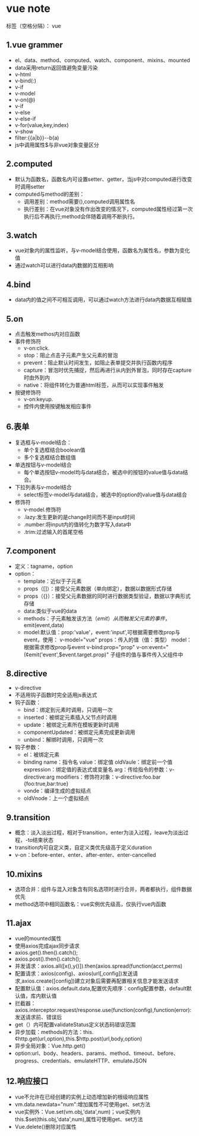 ﻿# vue note

标签（空格分隔）： vue

## 1.vue grammer

 - el、data、method、computed、watch、component、mixins、mounted
 - data采用return返回值避免变量污染
 - v-html
 - v-bind(:)
 - v-if
 - v-model
 - v-on(@)
 - v-if
 - v-else
 - v-else-if
 - v-for(value,key,index)
 - v-show
 - filter:{{a|b}}--b(a)
 - js中调用属性$与非vue对象变量区分
 
## 2.computed
 - 默认为函数名，函数名内可设置setter、getter，当js中对computed进行改变时调用setter
 - computed与method的差别：
   - 调用差别：method需要(),computed调用属性名
   - 执行差别：在vue对象没有作出改变的情况下，computed属性经过第一次执行后不再执行;method会伴随着调用不断执行。

## 3.watch
- vue对象内的属性监听，与v-model结合使用，函数名为属性名，参数为变化值
- 通过watch可以进行data内数据的互相影响

## 4.bind
- data内的值之间不可相互调用，可以通过watch方法进行data内数据互相赋值

## 5.on
- 点击触发methos内对应函数
- 事件修饰符
  - v-on:click.
  - stop：阻止点击子元素产生父元素的冒泡
  - prevent：阻止默认时间发生，如阻止表单提交并执行函数内程序
  - capture：冒泡时优先捕捉，然后再进行从内到外冒泡，同时存在capture时由外到内
  - native：将组件转化为普通html标签，从而可以实现事件触发
- 按键修饰符
  - v-on:keyup.
  - 控件内使用按键触发相应事件

## 6.表单
- 复选框与v-model结合：
  - 单个复选框结合boolean值
  - 多个复选框结合数组值
- 单选按钮与v-model结合
  - 每个单选按钮v-model均与data结合，被选中的按钮的value值与data结合。
- 下拉列表与v-model结合
  - select标签v-model与data结合，被选中的option的value值与data结合
- 修饰符
  - v-model.修饰符
  - .lazy:发生更新的是change时间而不是input时间
  - .number:将input内的值转化为数字写入data中
  - .trim:过滤输入的首尾空格

## 7.component
- 定义：tagname，option
- option：
  - template：近似于子元素
  - props（[]）：接受父元素数据（单向绑定），数据以数据形式存储
  - props（{}）：接受父元素数据的同时进行数据类型验证，数据以字典形式存储
  - data:类似于vue的data
  - methods：子元素触发该方法（$emit）从而触发父元素的事件，$emit(event,data)
  - model:默认值：prop:'value'，event:'input',可根据需要修改prop与event，使用：
    v-model="vue"
    props：传入的值（值：类型）
    model：根据需求修改prop与event
    v-bind:prop="prop"
    v-on:event="(&cent;emit('event',$event.target.prop)"
    子组件的值与事件传入父组件中

## 8.directive
- v-directive
- 不适用钩子函数时完全适用js表达式
- 钩子函数：
  - bind：绑定到元素时调用，只调用一次
  - inserted：被绑定元素插入父节点时调用
  - update：被绑定元素所在模板更新时调用
  - componentUpdated：被绑定元素完成更新调用
  - unbind：解绑时调用，只调用一次
- 钩子参数：
  - el：被绑定元素
  - binding
    name：指令名
    value：绑定值
    oldVaule：绑定前一个值
    expression：绑定值的表达式或变量名
    arg：传给指令的参数：v-directive:arg
    modifiers：修饰符对象：v-directive:foo.bar {foo:true,bar:true}
  - vonde：编译生成的虚拟结点
  - oldVnode：上一个虚拟结点

## 9.transition
- 概念：淡入淡出过程，相对于transition，enter为淡入过程，leave为淡出过程，-to结束状态
- transition内可自定义类，自定义类优先级高于定义duration
- v-on：before-enter、enter、after-enter、enter-cancelled

## 10.mixins
- 选项合并：组件与混入对象含有同名选项时进行合并，两者都执行，组件数据优先
- method选项中相同函数名：vue实例优先级高，仅执行vue内函数

## 11.ajax
- vue的mounted属性
- 使用axios完成ajax同步请求
- axios.get().then().catch();
- axios.post().then().catch();
- 并发请求：axios.all([x(),y()]).then(axios.spread(function(acct,perms)
- 配置请求：axios(config)、axios(url[,config])发送请求,axios.create([config])建立对象后需要再配置相关信息才能发送请求
- 配置默认值：axios.default.data,配置优先顺序：config配置参数，default默认值，库内默认值
- 拦截器：axios.interceptor.request/response.use(function(config),function(error):发送请求前、错误后
- get（）内可配置validateStatus定义状态码错误范围
- 异步加载：methods的方法：this.&cent;http.get(url,option),this.$http.post(url,body,option)
- 异步全局对象：Vue.http.get()
- option:url、body、headers、params、method、timeout、before、progress、credentials、emulateHTTP、emulateJSON


## 12.响应接口
- vue不允许在已经创建的实例上动态增加新的根级响应属性
- vm.data.newdata="num":增加属性不可使用get、set方法
- vue实例外：Vue.set(vm.obj,'data',num)；vue实例内this.$set(this.obj,'data',num),属性可使用get、set方法
- Vue.delete()删除对应属性


   
